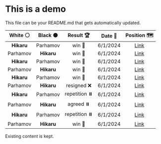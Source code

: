 # This is a demo

This file can be your README.md that gets automatically updated.

<!--START_SECTION:chessStats-->
<!-- Automatically generated with https://github.com/Balastrong/chess-stats-action -->

| White ⚪ | Black ⚫ | Result 🏆 | Date 📅 | Position 🗺️ |
|:---:|:---:|:---:|:---:|:---:|
| **Hikaru** | Parhamov | win 🥇 | 6/1/2024 | <a href="http://www.ee.unb.ca/cgi-bin/tervo/fen.pl?select=2r2k2/pp1R1prp/8/q1b5/2Q5/4PNP1/PPP2P1P/1K5R b - -">Link</a> |
| Parhamov | **Hikaru** | win 🥇 | 6/1/2024 | <a href="http://www.ee.unb.ca/cgi-bin/tervo/fen.pl?select=3B4/b4k2/6p1/7p/4KP1P/1r4P1/8/8 w - -">Link</a> |
| **Hikaru** | Parhamov | win 🥇 | 6/1/2024 | <a href="http://www.ee.unb.ca/cgi-bin/tervo/fen.pl?select=8/8/1p6/p4R1k/P5qp/2r5/4Q1P1/2r2RK1 b - -">Link</a> |
| Parhamov | **Hikaru** | win 🥇 | 6/1/2024 | <a href="http://www.ee.unb.ca/cgi-bin/tervo/fen.pl?select=8/r7/8/8/8/8/B2k4/K7 w - -">Link</a> |
| **Hikaru** | Parhamov | win 🥇 | 6/1/2024 | <a href="http://www.ee.unb.ca/cgi-bin/tervo/fen.pl?select=8/6pk/5b1p/4pP1P/4N1P1/5P2/Q5K1/8 b - -">Link</a> |
| Parhamov | **Hikaru** | resigned ❌ | 6/1/2024 | <a href="http://www.ee.unb.ca/cgi-bin/tervo/fen.pl?select=6k1/5bp1/p4qNp/2p1pB1P/2n5/2P1P3/P4PPK/2BQ4 b - -">Link</a> |
| **Hikaru** | Parhamov | repetition ⏸️ | 6/1/2024 | <a href="http://www.ee.unb.ca/cgi-bin/tervo/fen.pl?select=8/6k1/4Kp2/7p/7P/6P1/8/8 b - -">Link</a> |
| Parhamov | **Hikaru** | agreed ⏸️ | 6/1/2024 | <a href="http://www.ee.unb.ca/cgi-bin/tervo/fen.pl?select=8/5pkp/6p1/p1p5/P1P3P1/5B1P/1b3P2/6K1 w - -">Link</a> |
| **Hikaru** | Parhamov | repetition ⏸️ | 6/1/2024 | <a href="http://www.ee.unb.ca/cgi-bin/tervo/fen.pl?select=8/5k2/1R6/2P1p3/1P2n1p1/5p2/6P1/3K4 w - -">Link</a> |
| Parhamov | **Hikaru** | win 🥇 | 6/1/2024 | <a href="http://www.ee.unb.ca/cgi-bin/tervo/fen.pl?select=8/2P5/3k4/3N4/3P3p/n6P/2r1R1PK/1q6 w - -">Link</a> |

<!--END_SECTION:chessStats-->

Existing content is kept.
